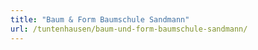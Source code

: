 ```yaml
---
title: "Baum & Form Baumschule Sandmann"
url: /tuntenhausen/baum-und-form-baumschule-sandmann/
---
```

